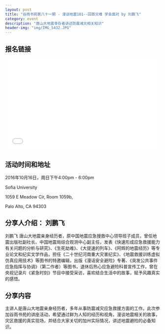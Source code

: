 ```yaml
---
layout: post
title: "谷雨书苑第八十一期 - 漫谈地震101--回首灾难 学会面对 by 刘鹏飞"
category: event
description: "唐山大地震幸存者讲述防震减灾相关知识"
header-img: "img/IMG_5432.JPG"
---
```


## 报名链接
<div style="width:100%; text-align:left;" ><iframe src="//eventbrite.com/tickets-external?eid=28520647023&ref=etckt" frameborder="0" height="300" width="100%" vspace="0" hspace="0" marginheight="5" marginwidth="5" scrolling="auto" allowtransparency="true"></iframe></div>

## 活动时间和地址
2016年10月16日，周日下午4:00pm - 6:00pm

Sofia University 

1059 E Meadow Cir, Room 1059b,

Palo Alto, CA 94303

## 分享人介绍： 刘鹏飞
刘鹏飞 唐山大地震亲身经历者，原中国地震应急搜救中心领导班子成员，曾任地震出版社副社长、中国地震局综合观测中心副主任，发表《快速形成应急救援能力有关问题的分析与研究》、《生死劫难》、《大提速的列车》、《阿辉的地震经历》等专业论文和纪实文学作品，担任《二十世纪河南重大灾害纪实》、《地震救援训练虚拟仿真应用技术》等图书的特邀编辑，出版《漫话安全避险》专著、《突发公共事件应急指挥与协调》（第二作者）等图书，退休后热心应急避险科普宣传工作，曾在央视记录片《紧急时刻》节目中接受采访，喜欢结合生活中的故事，赋予风趣真实的感悟。

## 分享内容
主讲人是唐山大地震亲身经历者，多年从事防震减灾应急救援方面的工作。此次参加谷雨书苑的讲座活动，希望通过鲜为人知的经历和视角，漫谈地震相关的故事，灾区救援的真实现场，并结合大家关切的加州实际情况，讲述地震避险的必备知识。
